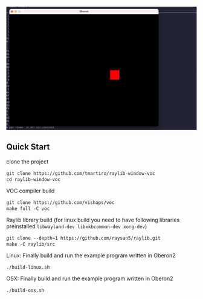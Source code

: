 <p align="center"> <img src="./screenshot.png"> </p>

## Quick Start
clone the project
```
git clone https://github.com/tmartiro/raylib-window-voc
cd raylib-window-voc
```

VOC compiler build
```
git clone https://github.com/vishaps/voc
make full -C voc
```
Raylib library build
(for linux build you need to have following libraries preinstalled `libwayland-dev libxkbcommon-dev xorg-dev`)
```
git clone --depth=1 https://github.com/raysan5/raylib.git
make -C raylib/src
```

Linux: Finally build and run the example program written in Oberon2
```
./build-linux.sh
```

OSX: Finally build and run the example program written in Oberon2
```
./build-osx.sh
```


